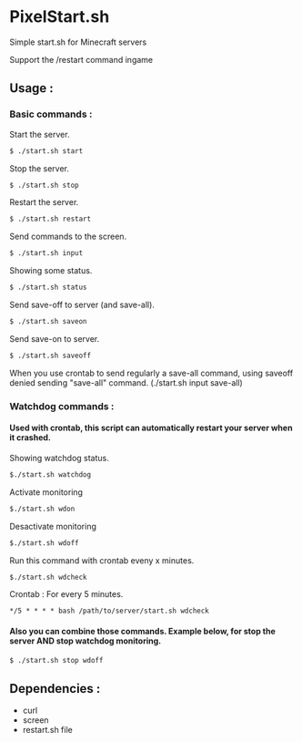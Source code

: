 # PixelStart.sh
Simple start.sh for Minecraft servers

Support the /restart command ingame
## Usage :
### Basic commands :

Start the server.
```bash
$ ./start.sh start
```
Stop the server.
```bash
$ ./start.sh stop
```
Restart the server.
```bash
$ ./start.sh restart
```
Send commands to the screen.
```bash
$ ./start.sh input
```
Showing some status.
```bash
$ ./start.sh status
```
Send save-off to server (and save-all).
```bash
$ ./start.sh saveon
```
Send save-on to server.
```bash
$ ./start.sh saveoff
```
When you use crontab to send regularly a save-all command, using saveoff denied sending "save-all" command. (./start.sh input save-all)

### Watchdog commands :
#### Used with crontab, this script can automatically restart your server when it crashed.

Showing watchdog status.
```bash
$./start.sh watchdog
```

Activate monitoring
```bash
$./start.sh wdon
```

Desactivate monitoring
```bash
$./start.sh wdoff
```

Run this command with crontab eveny x minutes.
```bash
$./start.sh wdcheck
```
Crontab : For every 5 minutes.
```
*/5 * * * * bash /path/to/server/start.sh wdcheck
```
#### Also you can combine those commands. Example below, for stop the server AND stop watchdog monitoring.
```bash
$ ./start.sh stop wdoff
```
## Dependencies :
* curl
* screen
* restart.sh file
